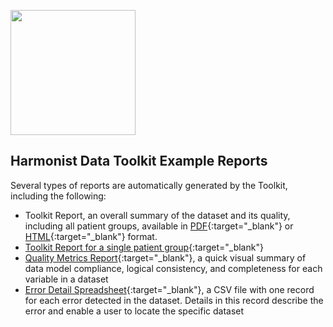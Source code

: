 [<img src="http://dataharmonist.org/logo.png" width="200" />](http://dataharmonist.org)  
  
  
  
## Harmonist Data Toolkit Example Reports

Several types of reports are automatically generated by the Toolkit, including the following:
- Toolkit Report, an overall summary of the dataset and its quality, including all patient groups, available in [PDF](ExampleReport.pdf){:target="_blank"} or [HTML](ExampleReport.html){:target="_blank"} format.
- [Toolkit Report for a single patient group](ExampleReportOneGroup.pdf){:target="_blank"}
- [Quality Metrics Report](QualityMetricsReport.pdf){:target="_blank"}, a quick visual summary of data model compliance, logical consistency, and completeness for each variable in a dataset 
- [Error Detail Spreadsheet](errorSpreadsheetGuide.pdf){:target="_blank"}, a CSV file with one record for each error detected in the dataset. Details in this record describe the error and enable a user to locate the specific dataset 
